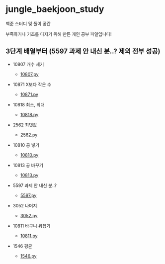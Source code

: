 # jungle_baekjoon_study
백준 스터디 및 풀이 공간

부족하거나 기초를 다지기 위해 만든 개인 공부 파일입니다!

## 3단계 배열부터 (5597	과제 안 내신 분..? 제외 전부 성공)

* 10807 개수 세기
    - [10807.py](10807.py)

* 10871 X보다 작은 수
    - [10871.py](10871.py)

* 10818	최소, 최대
    - [10818.py](10818.py)

* 2562 최댓값
    - [2562.py](2562.py)

* 10810	공 넣기
    - [10810.py](10810.py)

* 10813	공 바꾸기
    - [10813.py](10813.py)

* 5597	과제 안 내신 분..?
    - [5597.py](5597.py)

* 3052	나머지
    - [3052.py](3052.py)

* 10811	바구니 뒤집기
    - [10811.py](10811.py)

* 1546	평균
    - [1546.py](1546.py)